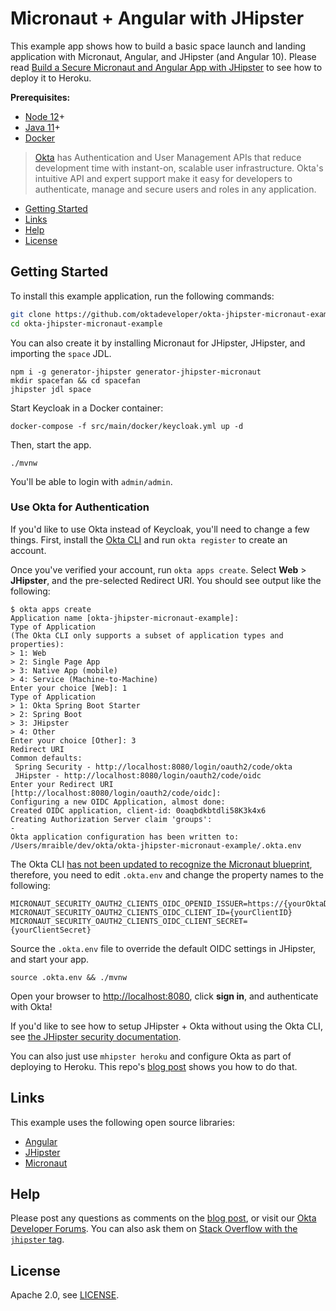 # Micronaut + Angular with JHipster

This example app shows how to build a basic space launch and landing application with Micronaut, Angular, and JHipster (and Angular 10). Please read [Build a Secure Micronaut and Angular App with JHipster](https://developer.okta.com/blog/2020/08/17/micronaut-jhipster-heroku) to see how to deploy it to Heroku.

**Prerequisites:**

- [Node 12](https://nodejs.org/)+
- [Java 11](https://adoptopenjdk.net/)+
- [Docker](https://docs.docker.com/get-docker/)

> [Okta](https://developer.okta.com/) has Authentication and User Management APIs that reduce development time with instant-on, scalable user infrastructure. Okta's intuitive API and expert support make it easy for developers to authenticate, manage and secure users and roles in any application.

- [Getting Started](#getting-started)
- [Links](#links)
- [Help](#help)
- [License](#license)

## Getting Started

To install this example application, run the following commands:

```bash
git clone https://github.com/oktadeveloper/okta-jhipster-micronaut-example.git
cd okta-jhipster-micronaut-example
```

You can also create it by installing Micronaut for JHipster, JHipster, and importing the `space` JDL.

```
npm i -g generator-jhipster generator-jhipster-micronaut
mkdir spacefan && cd spacefan
jhipster jdl space
```

Start Keycloak in a Docker container:

```
docker-compose -f src/main/docker/keycloak.yml up -d
```

Then, start the app.

```
./mvnw
```

You'll be able to login with `admin/admin`.

### Use Okta for Authentication

If you'd like to use Okta instead of Keycloak, you'll need to change a few things. First, install the [Okta CLI](https://github.com/okta/okta-cli) and run `okta register` to create an account.

Once you've verified your account, run `okta apps create`. Select **Web** > **JHipster**, and the pre-selected Redirect URI. You should see output like the following:

```
$ okta apps create
Application name [okta-jhipster-micronaut-example]:
Type of Application
(The Okta CLI only supports a subset of application types and properties):
> 1: Web
> 2: Single Page App
> 3: Native App (mobile)
> 4: Service (Machine-to-Machine)
Enter your choice [Web]: 1
Type of Application
> 1: Okta Spring Boot Starter
> 2: Spring Boot
> 3: JHipster
> 4: Other
Enter your choice [Other]: 3
Redirect URI
Common defaults:
 Spring Security - http://localhost:8080/login/oauth2/code/okta
 JHipster - http://localhost:8080/login/oauth2/code/oidc
Enter your Redirect URI [http://localhost:8080/login/oauth2/code/oidc]:
Configuring a new OIDC Application, almost done:
Created OIDC application, client-id: 0oaqbdkbtdli58K3k4x6
Creating Authorization Server claim 'groups':
-
Okta application configuration has been written to: /Users/mraible/dev/okta/okta-jhipster-micronaut-example/.okta.env
```

The Okta CLI [has not been updated to recognize the Micronaut blueprint](https://github.com/oktadeveloper/okta-cli/issues/29), therefore, you need to edit `.okta.env` and change the property names to the following:

```
MICRONAUT_SECURITY_OAUTH2_CLIENTS_OIDC_OPENID_ISSUER=https://{yourOktaDomain}/oauth2/default
MICRONAUT_SECURITY_OAUTH2_CLIENTS_OIDC_CLIENT_ID={yourClientID}
MICRONAUT_SECURITY_OAUTH2_CLIENTS_OIDC_CLIENT_SECRET={yourClientSecret}
```

Source the `.okta.env` file to override the default OIDC settings in JHipster, and start your app.

```
source .okta.env && ./mvnw
```

Open your browser to <http://localhost:8080>, click **sign in**, and authenticate with Okta!

If you'd like to see how to setup JHipster + Okta without using the Okta CLI, see [the JHipster security documentation](https://www.jhipster.tech/security/#oauth2).

You can also just use `mhipster heroku` and configure Okta as part of deploying to Heroku. This repo's [blog post](https://developer.okta.com/blog/2020/08/17/micronaut-jhipster-heroku) shows you how to do that.

## Links

This example uses the following open source libraries:

- [Angular](https://angular.io)
- [JHipster](https://jhipster.tech)
- [Micronaut](https://micronaut.io)

## Help

Please post any questions as comments on the [blog post](https://developer.okta.com/blog/2020/08/17/micronaut-jhipster-heroku), or visit our [Okta Developer Forums](https://devforum.okta.com/). You can also ask them on [Stack Overflow with the `jhipster` tag](https://stackoverflow.com/tags/jhipster).

## License

Apache 2.0, see [LICENSE](LICENSE).
